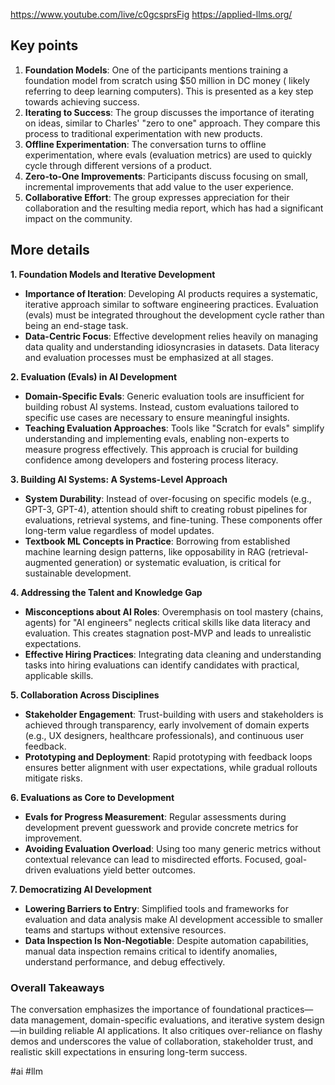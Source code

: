 
https://www.youtube.com/live/c0gcsprsFig
https://applied-llms.org/

## Key points

1. **Foundation Models**: One of the participants mentions training a foundation model from scratch using $50 million in DC money ( likely referring to deep learning computers). This is presented as a key step towards achieving success.
2. **Iterating to Success**: The group discusses the importance of iterating on ideas, similar to Charles' "zero to one" approach. They compare this process to traditional experimentation with new products.
3. **Offline Experimentation**: The conversation turns to offline experimentation, where evals (evaluation metrics) are used to quickly cycle through different versions of a product.
4. **Zero-to-One Improvements**: Participants discuss focusing on small, incremental improvements that add value to the user experience.
5. **Collaborative Effort**: The group expresses appreciation for their collaboration and the resulting media report, which has had a significant impact on the community.

## More details

**1. Foundation Models and Iterative Development**

- **Importance of Iteration**: Developing AI products requires a systematic, iterative approach similar to software engineering practices. Evaluation (evals) must be integrated throughout the development cycle rather than being an end-stage task.
- **Data-Centric Focus**: Effective development relies heavily on managing data quality and understanding idiosyncrasies in datasets. Data literacy and evaluation processes must be emphasized at all stages.

**2. Evaluation (Evals) in AI Development**

- **Domain-Specific Evals**: Generic evaluation tools are insufficient for building robust AI systems. Instead, custom evaluations tailored to specific use cases are necessary to ensure meaningful insights.
- **Teaching Evaluation Approaches**: Tools like "Scratch for evals" simplify understanding and implementing evals, enabling non-experts to measure progress effectively. This approach is crucial for building confidence among developers and fostering process literacy.

**3. Building AI Systems: A Systems-Level Approach**

- **System Durability**: Instead of over-focusing on specific models (e.g., GPT-3, GPT-4), attention should shift to creating robust pipelines for evaluations, retrieval systems, and fine-tuning. These components offer long-term value regardless of model updates.
- **Textbook ML Concepts in Practice**: Borrowing from established machine learning design patterns, like opposability in RAG (retrieval-augmented generation) or systematic evaluation, is critical for sustainable development.

**4. Addressing the Talent and Knowledge Gap**

- **Misconceptions about AI Roles**: Overemphasis on tool mastery (chains, agents) for "AI engineers" neglects critical skills like data literacy and evaluation. This creates stagnation post-MVP and leads to unrealistic expectations.
- **Effective Hiring Practices**: Integrating data cleaning and understanding tasks into hiring evaluations can identify candidates with practical, applicable skills.

**5. Collaboration Across Disciplines**

- **Stakeholder Engagement**: Trust-building with users and stakeholders is achieved through transparency, early involvement of domain experts (e.g., UX designers, healthcare professionals), and continuous user feedback.
- **Prototyping and Deployment**: Rapid prototyping with feedback loops ensures better alignment with user expectations, while gradual rollouts mitigate risks.

**6. Evaluations as Core to Development**

- **Evals for Progress Measurement**: Regular assessments during development prevent guesswork and provide concrete metrics for improvement.
- **Avoiding Evaluation Overload**: Using too many generic metrics without contextual relevance can lead to misdirected efforts. Focused, goal-driven evaluations yield better outcomes.

**7. Democratizing AI Development**

- **Lowering Barriers to Entry**: Simplified tools and frameworks for evaluation and data analysis make AI development accessible to smaller teams and startups without extensive resources.
- **Data Inspection Is Non-Negotiable**: Despite automation capabilities, manual data inspection remains critical to identify anomalies, understand performance, and debug effectively.

### Overall Takeaways

The conversation emphasizes the importance of foundational practices—data management, domain-specific evaluations, and iterative system design—in building reliable AI applications. It also critiques over-reliance on flashy demos and underscores the value of collaboration, stakeholder trust, and realistic skill expectations in ensuring long-term success.


<!-- Keywords -->
#ai #llm
<!-- /Keywords -->
